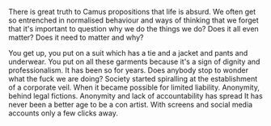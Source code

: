 There is great truth to Camus propositions that life is absurd. We often get so entrenched in normalised behaviour and ways of thinking that we forget that it's important to question why we do the things we do? Does it all even matter? Does it need to matter and why? 

You get up, you put on a suit which has a tie and a jacket and pants and underwear. You put on all these garments because it's a sign of dignity and professionalism. It has been so for years. Does anybody stop to wonder what the fuck we are doing? Society started spiralling at the establishment of a corporate veil. When it became possible for limited liability. Anonymity, behind legal fictions. Anonymity and lack of accountability has spread It has never been a better age to be a con artist. With screens and social media accounts only a few clicks away.